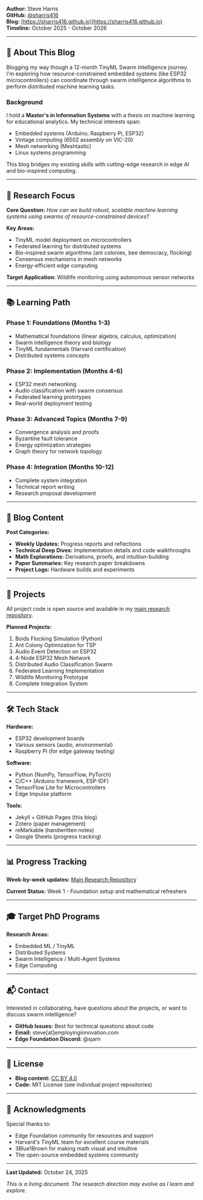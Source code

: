 
**Author:** Steve Harris  
**GitHub:** [@sharris416](https://github.com/sharris416)  
**Blog:** [https://sharris416.github.io](https://sharris416.github.io)  
**Timeline:** October 2025 - October 2026

---

## 📖 About This Blog

Blogging my way though a 12-month TinyML Swarm Intelligence journey. I'm exploring how resource-constrained embedded systems (like ESP32 microcontrollers) can coordinate through swarm intelligence algorithms to perform distributed machine learning tasks.

### Background

I hold a **Master's in Information Systems** with a thesis on machine learning for educational analytics. My technical interests span:
- Embedded systems (Arduino, Raspberry Pi, ESP32)
- Vintage computing (6502 assembly on VIC-20)
- Mesh networking (Meshtastic)
- Linux systems programming

This blog bridges my existing skills with cutting-edge research in edge AI and bio-inspired computing.

---

## 🎯 Research Focus

**Core Question:** *How can we build robust, scalable machine learning systems using swarms of resource-constrained devices?*

**Key Areas:**
- TinyML model deployment on microcontrollers
- Federated learning for distributed systems
- Bio-inspired swarm algorithms (ant colonies, bee democracy, flocking)
- Consensus mechanisms in mesh networks
- Energy-efficient edge computing

**Target Application:** Wildlife monitoring using autonomous sensor networks

---

## 📚 Learning Path

### Phase 1: Foundations (Months 1-3)
- Mathematical foundations (linear algebra, calculus, optimization)
- Swarm intelligence theory and biology
- TinyML fundamentals (Harvard certification)
- Distributed systems concepts

### Phase 2: Implementation (Months 4-6)
- ESP32 mesh networking
- Audio classification with swarm consensus
- Federated learning prototypes
- Real-world deployment testing

### Phase 3: Advanced Topics (Months 7-9)
- Convergence analysis and proofs
- Byzantine fault tolerance
- Energy optimization strategies
- Graph theory for network topology

### Phase 4: Integration (Months 10-12)
- Complete system integration
- Technical report writing
- Research proposal development

---

## 📝 Blog Content

**Post Categories:**
- **Weekly Updates:** Progress reports and reflections
- **Technical Deep Dives:** Implementation details and code walkthroughs
- **Math Explorations:** Derivations, proofs, and intuition-building
- **Paper Summaries:** Key research paper breakdowns
- **Project Logs:** Hardware builds and experiments

---

## 🔨 Projects

All project code is open source and available in my [main research repository](https://github.com/sharris416/tinyml-swarm-research).

**Planned Projects:**
1. Boids Flocking Simulation (Python)
2. Ant Colony Optimization for TSP
3. Audio Event Detection on ESP32
4. 4-Node ESP32 Mesh Network
5. Distributed Audio Classification Swarm
6. Federated Learning Implementation
7. Wildlife Monitoring Prototype
8. Complete Integration System

---

## 🛠️ Tech Stack

**Hardware:**
- ESP32 development boards
- Various sensors (audio, environmental)
- Raspberry Pi (for edge gateway testing)

**Software:**
- Python (NumPy, TensorFlow, PyTorch)
- C/C++ (Arduino framework, ESP-IDF)
- TensorFlow Lite for Microcontrollers
- Edge Impulse platform

**Tools:**
- Jekyll + GitHub Pages (this blog)
- Zotero (paper management)
- reMarkable (handwritten notes)
- Google Sheets (progress tracking)

---

## 📊 Progress Tracking

**Week-by-week updates:** [Main Research Repository](https://github.com/sharris416/tinyml-swarm-research/tree/main/weekly-checkins)

**Current Status:** Week 1 - Foundation setup and mathematical refreshers

---

## 🎓 Target PhD Programs

**Research Areas:**
- Embedded ML / TinyML
- Distributed Systems
- Swarm Intelligence / Multi-Agent Systems
- Edge Computing

---

## 📬 Contact

Interested in collaborating, have questions about the projects, or want to discuss swarm intelligence?

- **GitHub Issues:** Best for technical questions about code
- **Email:** steve[at]employinginnovation.com
- **Edge Foundation Discord:** @sjarn

---

## 📄 License

- **Blog content:** [CC BY 4.0](https://creativecommons.org/licenses/by/4.0/)
- **Code:** MIT License (see individual project repositories)

---

## 🙏 Acknowledgments

Special thanks to:
- Edge Foundation community for resources and support
- Harvard's TinyML team for excellent course materials
- 3Blue1Brown for making math visual and intuitive
- The open-source embedded systems community

---

**Last Updated:** October 24, 2025

*This is a living document. The research direction may evolve as I learn and explore.*
